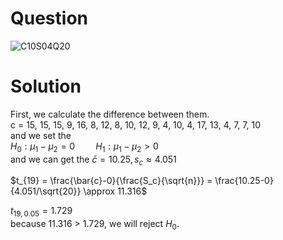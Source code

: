 # Question
![C10S04Q20](https://github.com/user-attachments/assets/adce9ef2-de39-4db2-a5e5-ccac131e607d)

# Solution
First, we calculate the difference between them.  
c = 15, 15, 15, 9, 16, 8, 12, 8, 10, 12, 9, 4, 10, 4, 17, 13, 4, 7, 7, 10  
and we set the  
$H_0:\mu_1 - \mu_2 = 0 \quad \quad H_1:\mu_1 - \mu_2 > 0$  
and we can get the $\bar{c} = 10.25, s_{c} \approx 4.051$  

$t_{19} = \frac{\bar{c}-0}{\frac{S_c}{\sqrt{n}}} = \frac{10.25-0}{4.051/\sqrt{20}} \approx 11.316$  

$t_{19, 0.05} = 1.729$  
because 11.316 > 1.729, we will reject $H_0$.
